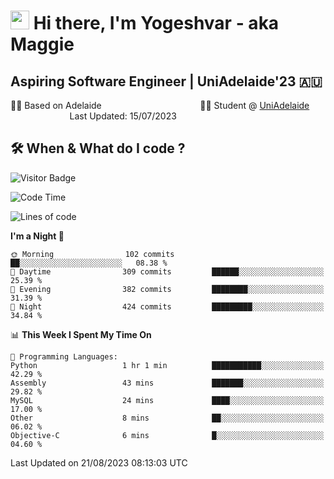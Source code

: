 <h1><img src="https://emojis.slackmojis.com/emojis/images/1531849430/4246/blob-sunglasses.gif?1531849430" width="30"/> Hi there, I'm Yogeshvar - aka Maggie</h1>

## Aspiring Software Engineer | UniAdelaide'23 🇦🇺  
🏂🏻  Based on Adelaide &nbsp;&nbsp;&nbsp;&nbsp;&nbsp;&nbsp;&nbsp;&nbsp;&nbsp;&nbsp;&nbsp;&nbsp;&nbsp;&nbsp;&nbsp;&nbsp;&nbsp;&nbsp;&nbsp;&nbsp;&nbsp;&nbsp;&nbsp;&nbsp;&nbsp;&nbsp;&nbsp;&nbsp;&nbsp;&nbsp;&nbsp;&nbsp;&nbsp;&nbsp;&nbsp;&nbsp;&nbsp;&nbsp;&nbsp;👨‍💻 Student @ [UniAdelaide](https://www.adelaide.edu.au)   &nbsp;&nbsp;&nbsp;&nbsp;&nbsp;&nbsp;&nbsp;&nbsp;&nbsp;&nbsp;&nbsp;&nbsp;&nbsp;&nbsp;&nbsp;&nbsp;&nbsp;&nbsp;&nbsp;&nbsp;&nbsp;&nbsp;&nbsp;&nbsp;Last Updated: 15/07/2023

## 🛠 When & What do I code ?  

![Visitor Badge](https://visitor-badge.feriirawann.repl.co?username=yogeshvar&repo=yogeshvar&label=Visitors&style=plastic&color=%23457BFF&contentType=svg)

<!--START_SECTION:waka-->
![Code Time](http://img.shields.io/badge/Code%20Time-2%2C283%20hrs%2032%20mins-blue)

![Lines of code](https://img.shields.io/badge/From%20Hello%20World%20I%27ve%20Written-4.0%20million%20lines%20of%20code-blue)

**I'm a Night 🦉** 

```text
🌞 Morning                102 commits         ██░░░░░░░░░░░░░░░░░░░░░░░   08.38 % 
🌆 Daytime                309 commits         ██████░░░░░░░░░░░░░░░░░░░   25.39 % 
🌃 Evening                382 commits         ████████░░░░░░░░░░░░░░░░░   31.39 % 
🌙 Night                  424 commits         █████████░░░░░░░░░░░░░░░░   34.84 % 
```


📊 **This Week I Spent My Time On** 

```text
💬 Programming Languages: 
Python                   1 hr 1 min          ███████████░░░░░░░░░░░░░░   42.29 % 
Assembly                 43 mins             ███████░░░░░░░░░░░░░░░░░░   29.82 % 
MySQL                    24 mins             ████░░░░░░░░░░░░░░░░░░░░░   17.00 % 
Other                    8 mins              ██░░░░░░░░░░░░░░░░░░░░░░░   06.02 % 
Objective-C              6 mins              █░░░░░░░░░░░░░░░░░░░░░░░░   04.60 % 
```


 Last Updated on 21/08/2023 08:13:03 UTC
<!--END_SECTION:waka-->
